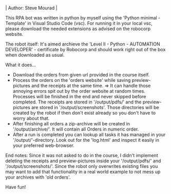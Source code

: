| Author: Steve Mourad |

This RPA bot was written in python by myself using the 'Python minimal - Template' in Visual Studio Code (vsc).
For running it in your local vsc, please download the needed extensions as advised on the robocorp website.

The robot itself:
It's aimed archieve the 'Level II - Python - AUTOMATION DEVELOPER' - certificate by Robocorp and should work right out of the box when downloaded as usual. 

What it does...

- Download the orders from given url provided in the course itself.
- Process the orders on the 'orders website' while saving preview-pictures and the    receipts at the same time.
  => It can handle those annoying errors spit out by the order website at random times. Processes will be finished in the end and never skipped before completed.
  The receipts are stored in '/output/pdfs/' and the preview-pictures are stored in '/output/screenshots'. Those directories will be created by the robot if then don't exist already so you
  don't have to worry about that.
- After finishing all orders a zip-archive will be created in '/output/archive/'. It will contain all Orders in numeric order.
- After a run is completed you can lookup all tasks it has managed in your '/output/'-directory. Look out for the 'log.html' and inspect it easily in your preferred web-browser.

End notes:
Since it was not asked to do in the course, I didn't implement deleting the receipts and preview-pictures inside your '/output/pdfs/' and '/output/screenshots/'. Since the robot only overwrites existing files you may want to add that functionality in a real world example to not mess up your archives with 'old orders'. 

Have fun!

 
 
